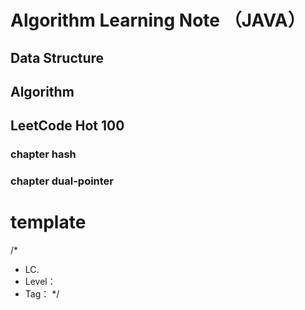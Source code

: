 # Algorithm Learning Note （JAVA）

## Data Structure


## Algorithm

## LeetCode Hot 100

### chapter hash

### chapter dual-pointer


# template

/*
 * LC.
 * Level：
 * Tag：
 */
